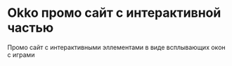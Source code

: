 # Okko промо сайт с интерактивной частью

Промо сайт с интерактивными эллементами в виде всплывающих окон с играми
